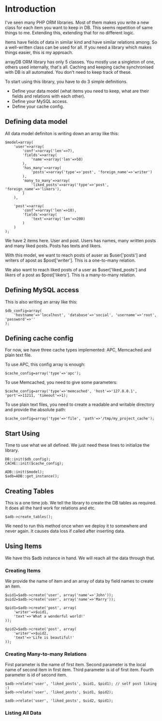 # Introduction

I've seen many PHP ORM libraries. Most of them makes you write a new class for each item you want to keep in DB. This seems repetition of same things to me. Extending this, extending that for no different logic.

Items have fields of data in similar kind and have similar relations among. So a well-written class can be used for all. If you need a library which makes things easier, this is my approach.

arrayDB ORM library has only 5 classes. You mostly use a singleton of one, others used internally, that's all. Caching and keeping cache synchronised with DB is all automated. You don't need to keep track of these.

To start using this library, you have to do 3 simple definitions.

- Define your data model (what items you need to keep, what are their fields and relations with each other).
- Define your MySQL access.
- Define your cache config.

## Defining data model

All data model definiton is writing down an array like this:

	$model=array(
		'user'=>array(
			'conf'=>array('len'=>7),
			'fields'=>array(
				'name'=>array('len'=>50)
			),
			'has_many'=>array(
				'posts'=>array('type'=>'post', 'foreign_name'=>'writer')
			),
			'many_to_many'=>array(
				'liked_posts'=>array('type'=>'post', 'foreign_name'=>'likers'),
			)
		),

		'post'=>array(
			'conf'=>array('len'=>10),
			'fields'=>array(
				'text'=>array('len'=>200)
			)
		)
	);

We have 2 items here. User and post. Users has names, many written posts and many liked posts. Posts has texts and likers.

With this model, we want to reach posts of auser as $user['posts'] and writers of apost as $post['writer']. This is a one-to-many relation.

We also want to reach liked posts of a user as $user['liked_posts'] and likers of a post as $post['likers']. This is a many-to-many relation.

## Defining MySQL access

This is also writing an array like this:

	$db_config=array(
		'hostname'=>'localhost', 'database'=>'social', 'username'=>'root', 'password'=>''
	);

## Defining cache config

For now, we have three cache types implemented: APC, Memcached and plain text file.

To use APC, this config array is enough:

	$cache_config=array('type'=>'apc');

To use Memcached, you need to give some parameters:

	$cache_config=array('type'=>'memcached', 'host'=>'127.0.0.1', 'port'=>11211, 'timeout'=>1);

To use plain text files, you need to create a readable and writable directory and provide the absolute path:

	$cache_config=array('type'=>'file', 'path'=>'/tmp/my_project_cache');

## Start Using

Time to use what we all defined. We just need these lines to initialize the library.

	DB::init($db_config);
	CACHE::init($cache_config);

	ADB::init($model);
	$adb=ADB::get_instance();

## Creating Tables

This is a one time job. We tell the library to create the DB tables as required. It does all the hard work for relations and etc.

	$adb->create_tables();

We need to run this method once when we deploy it to somewhere and never again. It causes data loss if called after inserting data.

## Using Items

We have this $adb instance in hand. We will reach all the data through that.

### Creating Items

We provide the name of item and an array of data by field names to create an item.

	$uid1=$adb->create('user', array('name'=>'John'));
	$uid2=$adb->create('user', array('name'=>'Marry'));

	$pid1=$adb->create('post', array(
		'writer'=>$uid1,
		'text'=>'What a wonderful world!'
	));

	$pid2=$adb->create('post', array(
		'writer'=>$uid2,
		'text'=>'Life is beautiful!'
	));

### Creating Many-to-many Relations

First parameter is the name of first item. Second parameter is the local name of second item in first item. Third parameter is id of first item. Fourth parameter is id of second item.

	$adb->relate('user', 'liked_posts', $uid1, $pid1); // self post liking :)
	$adb->relate('user', 'liked_posts', $uid1, $pid2);

	$adb->relate('user', 'liked_posts', $uid2, $pid1);

### Listing All Data

